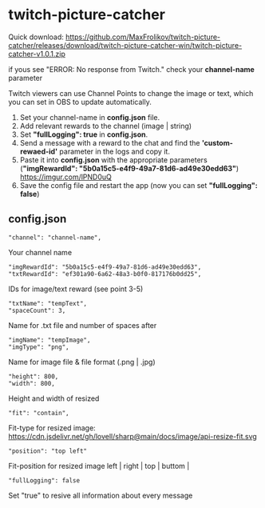 # twitch-picture-catcher

Quick download: https://github.com/MaxFrolikov/twitch-picture-catcher/releases/download/twitch-picture-catcher-win/twitch-picture-catcher-v1.0.1.zip

if yous see "ERROR: No response from Twitch." check your **channel-name** parameter 

Twitch viewers can use Channel Points to change the image or text, which you can set in OBS to update automatically.

1. Set your channel-name in **config.json** file.
2. Add relevant rewards to the channel (image | string)
3. Set **"fullLogging": true** in **config.json**.
4. Send a message with a reward to the chat and find the **'custom-rewaed-id'** parameter in the logs and copy it.
5. Paste it into **config.json** with the appropriate parameters (**"imgRewardId": "5b0a15c5-e4f9-49a7-81d6-ad49e30edd63"**) https://imgur.com/lPND0uQ
7. Save the config file and restart the app (now you can set **"fullLogging": false**)

## config.json
	"channel": "channel-name",
 Your channel name

	"imgRewardId": "5b0a15c5-e4f9-49a7-81d6-ad49e30edd63",
	"txtRewardId": "ef301a90-6a62-48a3-b0f0-817176b0dd25",
IDs for image/text reward (see point 3-5)
    
	"txtName": "tempText",
	"spaceCount": 3,
Name for .txt file and number of spaces after

	"imgName": "tempImage",
	"imgType": "png",
Name for image file & file format (.png | .jpg)

	"height": 800,			
	"width": 800,               
Height and width of resized
 
	"fit": "contain",
Fit-type for resized image:
https://cdn.jsdelivr.net/gh/lovell/sharp@main/docs/image/api-resize-fit.svg
 
	"position": "top left"
Fit-position for resized image
left | right | top | buttom | 

 	"fullLogging": false
Set "true" to resive all information about every message

